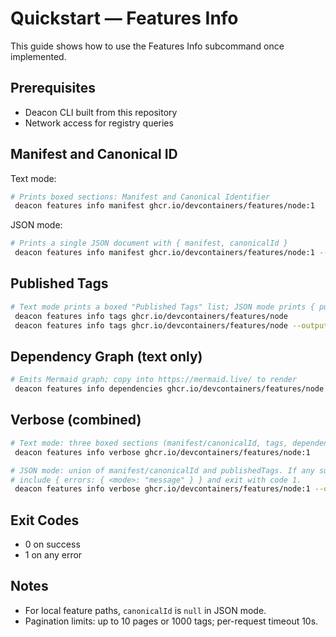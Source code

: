# Quickstart — Features Info

This guide shows how to use the Features Info subcommand once implemented.

## Prerequisites
- Deacon CLI built from this repository
- Network access for registry queries

## Manifest and Canonical ID

Text mode:

```sh
# Prints boxed sections: Manifest and Canonical Identifier
 deacon features info manifest ghcr.io/devcontainers/features/node:1
```

JSON mode:

```sh
# Prints a single JSON document with { manifest, canonicalId }
 deacon features info manifest ghcr.io/devcontainers/features/node:1 --output-format json
```

## Published Tags

```sh
# Text mode prints a boxed "Published Tags" list; JSON mode prints { publishedTags: [...] }
 deacon features info tags ghcr.io/devcontainers/features/node
 deacon features info tags ghcr.io/devcontainers/features/node --output-format json
```

## Dependency Graph (text only)

```sh
# Emits Mermaid graph; copy into https://mermaid.live/ to render
 deacon features info dependencies ghcr.io/devcontainers/features/node:1
```

## Verbose (combined)

```sh
# Text mode: three boxed sections (manifest/canonicalId, tags, dependency graph)
 deacon features info verbose ghcr.io/devcontainers/features/node:1

# JSON mode: union of manifest/canonicalId and publishedTags. If any sub-mode fails,
# include { errors: { <mode>: "message" } } and exit with code 1.
 deacon features info verbose ghcr.io/devcontainers/features/node:1 --output-format json
```

## Exit Codes
- 0 on success
- 1 on any error

## Notes
- For local feature paths, `canonicalId` is `null` in JSON mode.
- Pagination limits: up to 10 pages or 1000 tags; per-request timeout 10s.
